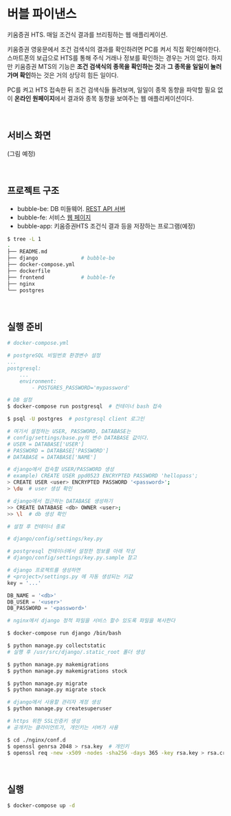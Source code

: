 # 버블 파이낸스

키움증권 HTS. 매일 조건식 결과를 브리핑하는 웹 애플리케이션.

키움증권 영웅문에서 조건 검색식의 결과를 확인하려면 PC를 켜서 직접 확인해야한다. 스마트폰의 보급으로 HTS를 통해 주식 거래나 정보를 확인하는 경우는 거의 없다. 하지만 키움증권 MTS의 기능은 **조건 검색식의 종목을 확인하는 것**과 **그 종목을 일일이 눌러가며 확인**하는 것은 거의 상당히 힘든 일이다.

PC를 켜고 HTS 접속한 뒤 조건 검색식들 돌려보며, 일일이 종목 동향을 파악할 필요 없이 **온라인 원페이지**에서 결과와 종목 동향을 보여주는 웹 애플리케이션이다.

<br>

## 서비스 화면
(그림 예정)

<br>

## 프로젝트 구조

* bubble-be: DB 미들웨어. [REST API 서버](https://github.com/ppd0523/bubble-be.git)
* bubble-fe: 서비스 [웹 페이지](https://github.com/ppd0523/bubble-fe.git)
* bubble-app: 키움증권HTS 조건식 결과 등을 저장하는 프로그램(예정)

```bash
$ tree -L 1
.
├── README.md
├── django              # bubble-be
├── docker-compose.yml
├── dockerfile
├── frontend            # bubble-fe
├── nginx
└── postgres
```

<br>

## 실행 준비

```yml
# docker-compose.yml

# postgreSQL 비밀번호 환경변수 설정
...
postgresql:
    ...
    environment:
        - POSTGRES_PASSWORD='mypassword'

```

```sh
# DB 설정
$ docker-compose run postgresql  # 컨테이너 bash 접속
```
   
```sh
$ psql -U postgres  # postgresql client 로그인

# 여기서 설정하는 USER, PASSWORD, DATABASE는
# config/settings/base.py의 변수 DATABASE 값이다.
# USER = DATABASE['USER']
# PASSWORD = DATABASE['PASSWORD']
# DATABASE = DATABASE['NAME']

# django에서 접속할 USER/PASSWORD 생성
# example) CREATE USER ppd0523 ENCRYPTED PASSWORD 'hellopass';
> CREATE USER <user> ENCRYPTED PASSWORD '<password>';  
> \du  # user 생성 확인

# django에서 접근하는 DATABASE 생성하기
>> CREATE DATABASE <db> OWNER <user>;  
>> \l  # db 생성 확인

# 설정 후 컨테이너 종료
```

```python
# django/config/settings/key.py

# postgresql 컨테이너에서 설정한 정보를 아래 작성
# django/config/settings/key.py.sample 참고

# django 프로젝트를 생성하면
# <project>/settings.py 에 자동 생성되는 키값
key = '...'

DB_NAME = '<db>'            
DB_USER = '<user>'          
DB_PASSWORD = '<password>'
```

```sh
# nginx에서 django 정적 파일을 서비스 할수 있도록 파일을 복사한다

$ docker-compose run django /bin/bash

$ python manage.py collectstatic
# 실행 후 /usr/src/django/.static_root 폴더 생성

$ python manage.py makemigrations
$ python manage.py makemigrations stock

$ python manage.py migrate
$ python manage.py migrate stock
```

```sh
# django에서 사용할 관리자 계정 생성
$ python manage.py createsuperuser
```

```sh
# https 위한 SSL인증키 생성
# 공개키는 클라이언트가, 개인키는 서버가 사용

$ cd ./nginx/conf.d
$ openssl genrsa 2048 > rsa.key  # 개인키
$ openssl req -new -x509 -nodes -sha256 -days 365 -key rsa.key > rsa.crt  # 공개키
```

<br>

## 실행
```sh
$ docker-compose up -d
```
